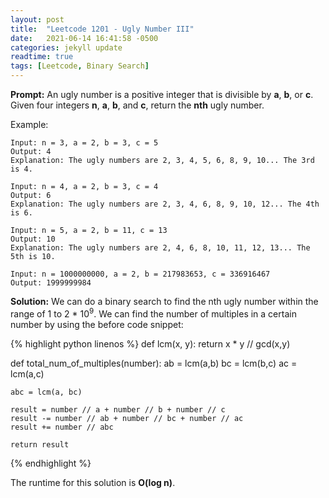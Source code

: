 ```yaml
---
layout: post
title:  "Leetcode 1201 - Ugly Number III"
date:   2021-06-14 16:41:58 -0500
categories: jekyll update
readtime: true
tags: [Leetcode, Binary Search]
---
```

**Prompt:** An ugly number is a positive integer that is divisible by **a**, **b**, or **c**. Given four integers **n**, **a**, **b**, and **c**, return the **nth** ugly number.

Example:

~~~
Input: n = 3, a = 2, b = 3, c = 5
Output: 4
Explanation: The ugly numbers are 2, 3, 4, 5, 6, 8, 9, 10... The 3rd is 4.
~~~
~~~
Input: n = 4, a = 2, b = 3, c = 4
Output: 6
Explanation: The ugly numbers are 2, 3, 4, 6, 8, 9, 10, 12... The 4th is 6.
~~~
~~~
Input: n = 5, a = 2, b = 11, c = 13
Output: 10
Explanation: The ugly numbers are 2, 4, 6, 8, 10, 11, 12, 13... The 5th is 10.
~~~
~~~
Input: n = 1000000000, a = 2, b = 217983653, c = 336916467
Output: 1999999984
~~~

**Solution:** We can do a binary search to find the nth ugly number within the range of 1 to 2 * 10<sup>9</sup>. We can find the number of multiples in a certain number by using the before code snippet:

{% highlight python linenos %}
def lcm(x, y):
    return  x * y  // gcd(x,y)        
        
def total_num_of_multiples(number):
    ab = lcm(a,b)
    bc = lcm(b,c)
    ac = lcm(a,c)

    abc = lcm(a, bc)

    result = number // a + number // b + number // c 
    result -= number // ab + number // bc + number // ac
    result += number // abc

    return result  
{% endhighlight %}

The runtime for this solution is **O(log n)**.

